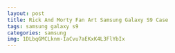 ```yaml
---
layout: post
title: Rick And Morty Fan Art Samsung Galaxy S9 Case
tags: samsung galaxy s9
categories: samsung
img: 1DLbqGMCLknm-IaCvu7aEKxK4L3FlYbIx
---
```

